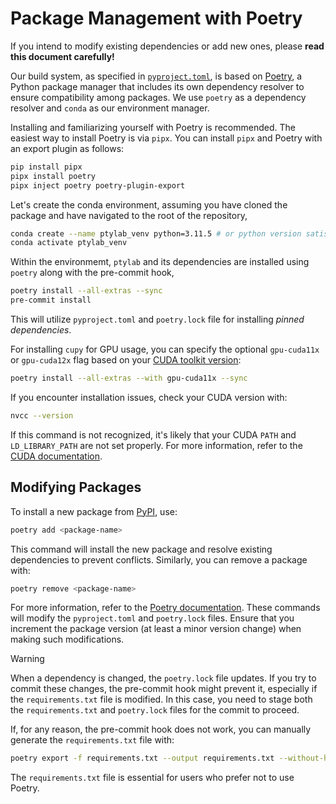 # Package Management with Poetry

If you intend to modify existing dependencies or add new ones, please **read this document carefully!**

Our build system, as specified in [`pyproject.toml`](pyproject.toml), is based on [Poetry](https://python-poetry.org/docs/), a Python package manager that includes its own dependency resolver to ensure compatibility among packages. We use `poetry` as a dependency resolver and `conda` as our environment manager.

Installing and familiarizing yourself with Poetry is recommended. The easiest way to install Poetry is via `pipx`. You can install `pipx` and Poetry with an export plugin as follows:

```bash
pip install pipx
pipx install poetry
pipx inject poetry poetry-plugin-export
```

Let's create the conda environment, assuming you have cloned the package and have navigated to the root of the repository,

```bash
conda create --name ptylab_venv python=3.11.5 # or python version satisfying ">=3.9, <3.12"
conda activate ptylab_venv
```

Within the environmemt, `ptylab` and its dependencies are installed using `poetry` along with the pre-commit hook,

```bash
poetry install --all-extras --sync
pre-commit install
```

This will utilize `pyproject.toml` and `poetry.lock` file for installing  *pinned dependencies*. 

For installing `cupy` for GPU usage, you can specify the optional `gpu-cuda11x` or `gpu-cuda12x` flag based on your [CUDA toolkit version](https://docs.cupy.dev/en/stable/install.html):

```bash
poetry install --all-extras --with gpu-cuda11x --sync
```

If you encounter installation issues, check your CUDA version with:

```bash
nvcc --version
```

If this command is not recognized, it's likely that your CUDA `PATH` and `LD_LIBRARY_PATH` are not set properly. For more information, refer to the [CUDA documentation](https://docs.nvidia.com/cuda/cuda-quick-start-guide/index.html).

## Modifying Packages

To install a new package from [PyPI](https://pypi.org/project/pip/), use:

```bash
poetry add <package-name>
```

This command will install the new package and resolve existing dependencies to prevent conflicts. Similarly, you can remove a package with:

```bash
poetry remove <package-name>
```

For more information, refer to the [Poetry documentation](https://python-poetry.org/docs/basic-usage/). These commands will modify the `pyproject.toml` and `poetry.lock` files. Ensure that you increment the package version (at least a minor version change) when making such modifications.

> [!WARNING] 
> When a dependency is changed, the `poetry.lock` file updates. If you try to commit these changes, the pre-commit hook might prevent it, especially if the `requirements.txt` file is modified. In this case, you need to stage both the `requirements.txt` and `poetry.lock` files for the commit to proceed.

If, for any reason, the pre-commit hook does not work, you can manually generate the `requirements.txt` file with:

```bash
poetry export -f requirements.txt --output requirements.txt --without-hashes --extras dev
```

The `requirements.txt` file is essential for users who prefer not to use Poetry.